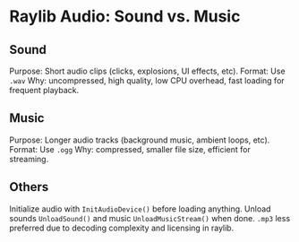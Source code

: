 # Raylib Audio: Sound vs. Music

## Sound
Purpose: Short audio clips (clicks, explosions, UI effects, etc).
Format: Use `.wav`
Why: uncompressed, high quality, low CPU overhead, fast loading for frequent playback.

## Music
Purpose: Longer audio tracks (background music, ambient loops, etc).
Format: Use `.ogg`
Why: compressed, smaller file size, efficient for streaming.

## Others
Initialize audio with `InitAudioDevice()` before loading anything.
Unload sounds `UnloadSound()` and music `UnloadMusicStream()` when done.
`.mp3` less preferred due to decoding complexity and licensing in raylib.
